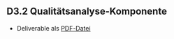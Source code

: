 ## D3.2 Qualitätsanalyse-Komponente

- Deliverable als [PDF-Datei](https://hobbitdata.informatik.uni-leipzig.de/OPAL/Deliverables/OPAL_D3.2_Quality-analysis-component.pdf)


